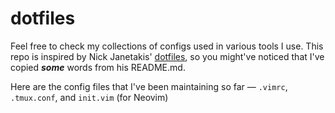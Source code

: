 # dotfiles

Feel free to check my collections of configs used in various tools I use. This repo is inspired by Nick Janetakis' [dotfiles](https://github.com/nickjj/dotfiles), so you might've noticed that I've copied ***some*** words from his README.md.

Here are the config files that I've been maintaining so far &mdash; `.vimrc`, `.tmux.conf`, and `init.vim` (for Neovim)

